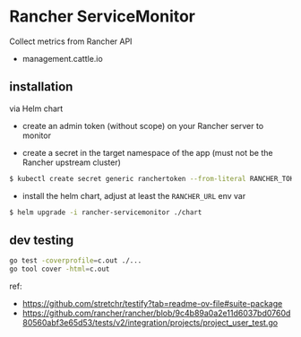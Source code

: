 # Rancher ServiceMonitor

Collect metrics from Rancher API

- management.cattle.io

## installation

via Helm chart

- create an admin token (without scope) on your Rancher server to monitor

- create a secret in the target namespace of the app (must not be the Rancher upstream cluster)


```bash
$ kubectl create secret generic ranchertoken --from-literal RANCHER_TOKEN=token-xxxx
```

- install the helm chart, adjust at least the `RANCHER_URL` env var

```bash
$ helm upgrade -i rancher-servicemonitor ./chart
```

## dev testing

```bash
go test -coverprofile=c.out ./...
go tool cover -html=c.out 
```

ref:
- https://github.com/stretchr/testify?tab=readme-ov-file#suite-package
- https://github.com/rancher/rancher/blob/9c4b89a0a2e11d6037bd0760d80560abf3e65d53/tests/v2/integration/projects/project_user_test.go
